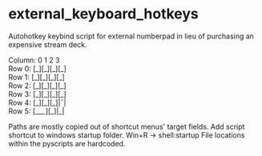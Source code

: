 # external_keyboard_hotkeys
Autohotkey keybind script for external numberpad in lieu of purchasing an expensive stream deck.

Column: 0  1  2  3  
Row 0: \[\_\]\[\_\]\[\_\]\[\_\]   
Row 1: \[\_\]\[\_\]\[\_\]\[\_\]  
Row 2: \[\_\]\[\_\]\[\_\]\[\_\]  
Row 3: \[\_\]\[\_\]\[\_\]\[\_\]  
Row 4: \[\_\]\[\_\]\[\_\]|¯|   
Row 5: \[\_\_\_&hairsp;\]\[\_\]|\_|

<!---
Column: 0  1  2  3
Row 0: [_][_][_][_] 
Row 1: [_][_][_][_]
Row 2: [_][_][_][ |
Row 3: [_][_][_][_|
Row 4: [_][_][_]| | 
Row 5: [____][_]|_| 
--->

Paths are mostly copied out of shortcut menus' target fields.
Add script shortcut to windows startup folder. Win+R -> shell:startup
File locations within the pyscripts are hardcoded.
